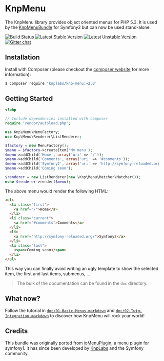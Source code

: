 KnpMenu
=======

The KnpMenu library provides object oriented menus for PHP 5.3.
It is used by the [KnpMenuBundle](https://github.com/KnpLabs/KnpMenuBundle) for Symfony2
but can now be used stand-alone.

[![Build Status](https://secure.travis-ci.org/KnpLabs/KnpMenu.svg)](http://travis-ci.org/KnpLabs/KnpMenu)
[![Latest Stable Version](https://poser.pugx.org/knplabs/knp-menu/v/stable.svg)](https://packagist.org/packages/knplabs/knp-menu)
[![Latest Unstable Version](https://poser.pugx.org/knplabs/knp-menu/v/unstable.svg)](https://packagist.org/packages/knplabs/knp-menu)
[![Gitter chat](https://badges.gitter.im/KnpLabs/KnpMenu.svg)](https://gitter.im/KnpLabs/KnpMenu)

## Installation

Install with Composer (please checkout the [composer website](https://getcomposer.org) for more information):

```bash
$ composer require 'knplabs/knp-menu:~2.0'
```

## Getting Started

```php
<?php

// Include dependencies installed with composer
require 'vendor/autoload.php';

use Knp\Menu\MenuFactory;
use Knp\Menu\Renderer\ListRenderer;

$factory = new MenuFactory();
$menu = $factory->createItem('My menu');
$menu->addChild('Home', array('uri' => '/'));
$menu->addChild('Comments', array('uri' => '#comments'));
$menu->addChild('Symfony2', array('uri' => 'http://symfony-reloaded.org/'));
$menu->addChild('Coming soon');

$renderer = new ListRenderer(new \Knp\Menu\Matcher\Matcher());
echo $renderer->render($menu);
```

The above menu would render the following HTML:

```html
<ul>
  <li class="first">
    <a href="/">Home</a>
  </li>
  <li class="current">
    <a href="#comments">Comments</a>
  </li>
  <li>
    <a href="http://symfony-reloaded.org/">Symfony2</a>
  </li>
  <li class="last">
    <span>Coming soon</span>
  </li>
</ul>
```

This way you can finally avoid writing an ugly template to show the selected item,
the first and last items, submenus, ...

> The bulk of the documentation can be found in the `doc` directory.

## What now?

Follow the tutorial in [`doc/01-Basic-Menus.markdown`][0] and [`doc/02-Twig-Integration.markdown`][1]
to discover how KnpMenu will rock your world!

## Credits

This bundle was originally ported from [ioMenuPlugin](http://github.com/weaverryan/ioMenuPlugin),
a menu plugin for symfony1. It has since been developed by [KnpLabs](http://www.knplabs.com) and
the Symfony community.

[0]: doc/01-Basic-Menus.markdown
[1]: doc/02-Twig-Integration.markdown
